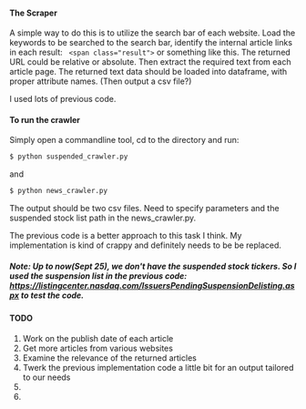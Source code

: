 
#### The Scraper
A simple way to do this is to utilize the search bar of each website. Load the keywords to be searched to the search bar, identify the internal article links in each result: ` <span class="result">` or something like this. 
The returned URL could be relative or absolute. 
Then extract the required text from each article page.
The returned text data should be loaded into dataframe, with proper attribute names. (Then output a csv file?) 

<p> I used lots of previous code. </p> 


#### To run the crawler
Simply open a commandline tool, cd to the directory and run:
```bash 
$ python suspended_crawler.py
```
and 
```bash 
$ python news_crawler.py
```
<p> The output should be two csv files. Need to specify parameters and the suspended stock list path in the news_crawler.py. </p>
<p> The previous code is a better approach to this task I think. My implementation is kind of crappy and definitely needs to be be replaced. </p>

##### Note: Up to now(Sept 25), we don't have the suspended stock tickers. So I used the suspension list in the previous code:  https://listingcenter.nasdaq.com/IssuersPendingSuspensionDelisting.aspx to test the code.

#### TODO 
1. Work on the publish date of each article
2. Get more articles from various websites
3. Examine the relevance of the returned articles 
4. Twerk the previous implementation code a little bit for an output tailored to our needs 
5. 
6. 
